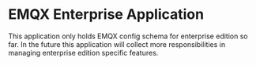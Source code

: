 # EMQX Enterprise Application

This application only holds EMQX config schema for enterprise edition so far.
In the future this application will collect more responsibilities in managing
enterprise edition specific features.
